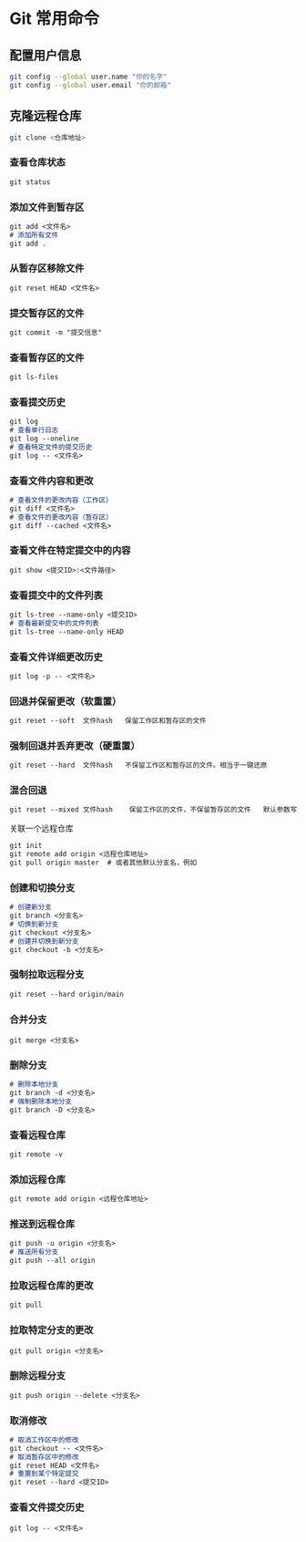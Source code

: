 # Git 常用命令

## 配置用户信息

```bash
git config --global user.name "你的名字"
git config --global user.email "你的邮箱"
```

## 克隆远程仓库

```bash
git clone <仓库地址>
```

### 查看仓库状态

```markdown
git status
```

### 添加文件到暂存区

```markdown
git add <文件名>
# 添加所有文件
git add .
```

### 从暂存区移除文件

```markdown
git reset HEAD <文件名>
```

### 提交暂存区的文件

```markdown
git commit -m "提交信息"
```

### 查看暂存区的文件

```markdown
git ls-files
```

### 查看提交历史

```markdown
git log
# 查看单行日志
git log --oneline
# 查看特定文件的提交历史
git log -- <文件名>
```

### 查看文件内容和更改

```md
# 查看文件的更改内容（工作区）
git diff <文件名>
# 查看文件的更改内容（暂存区）
git diff --cached <文件名>

```

### 查看文件在特定提交中的内容

```markdown
git show <提交ID>:<文件路径>
```

### 查看提交中的文件列表

```markdown
git ls-tree --name-only <提交ID>
# 查看最新提交中的文件列表
git ls-tree --name-only HEAD
```

### 查看文件详细更改历史

```markdown
git log -p -- <文件名>

```

### 回退并保留更改（软重置）

```markdown
git reset --soft  文件hash   保留工作区和暂存区的文件
```

### 强制回退并丢弃更改（硬重置）

```markdown
git reset --hard  文件hash   不保留工作区和暂存区的文件。相当于一键还原
```

### 混合回退

```markdown
git reset --mixed 文件hash    保留工作区的文件，不保留暂存区的文件   默认参数写的时候 可以不写 --mixed
```

关联一个远程仓库	

```markdown
git init
git remote add origin <远程仓库地址>
git pull origin master  # 或者其他默认分支名，例如 
```



### 创建和切换分支

```markdown
# 创建新分支
git branch <分支名>
# 切换到新分支
git checkout <分支名>
# 创建并切换到新分支
git checkout -b <分支名>
```

### 强制拉取远程分支

```markdown
git reset --hard origin/main
```

### 合并分支

```mariadb
git merge <分支名>
```

### 删除分支

```markdown
# 删除本地分支
git branch -d <分支名>
# 强制删除本地分支
git branch -D <分支名>

```

### 查看远程仓库

```md
git remote -v
```

### 添加远程仓库

```markdown
git remote add origin <远程仓库地址>
```

### 推送到远程仓库

```markdown
git push -u origin <分支名>
# 推送所有分支
git push --all origin
```

### 拉取远程仓库的更改

```markdown
git pull
```

### 拉取特定分支的更改

```mariadb
git pull origin <分支名>
```

### 删除远程分支

```markdown
git push origin --delete <分支名>
```

### 取消修改

```markdown
# 取消工作区中的修改
git checkout -- <文件名>
# 取消暂存区中的修改
git reset HEAD <文件名>
# 重置到某个特定提交
git reset --hard <提交ID>
```

### 查看文件提交历史

```
git log -- <文件名>